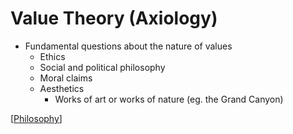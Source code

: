 # Value Theory (Axiology)

- Fundamental questions about the nature of values
  - Ethics
  - Social and political philosophy
  - Moral claims
  - Aesthetics
    - Works of art or works of nature (eg. the Grand Canyon)

[[Philosophy]]

[//begin]: # "Autogenerated link references for markdown compatibility"
[Philosophy]: philosophy "Philosophy"
[//end]: # "Autogenerated link references"
